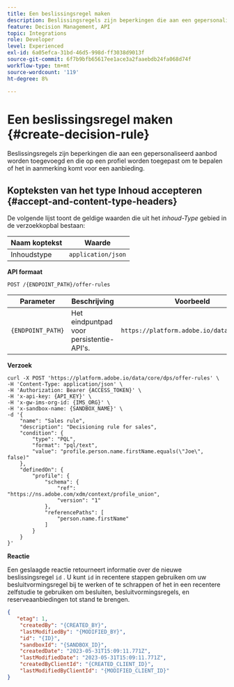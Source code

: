 ```yaml
---
title: Een beslissingsregel maken
description: Beslissingsregels zijn beperkingen die aan een gepersonaliseerd aanbod worden toegevoegd en die op een profiel worden toegepast om te bepalen of het in aanmerking komt voor een aanbieding.
feature: Decision Management, API
topic: Integrations
role: Developer
level: Experienced
exl-id: 6a05efca-31bd-46d5-998d-ff3038d9013f
source-git-commit: 6f7b9bfb65617ee1ace3a2faaebdb24fa068d74f
workflow-type: tm+mt
source-wordcount: '119'
ht-degree: 8%

---
```


# Een beslissingsregel maken {#create-decision-rule}

Beslissingsregels zijn beperkingen die aan een gepersonaliseerd aanbod worden toegevoegd en die op een profiel worden toegepast om te bepalen of het in aanmerking komt voor een aanbieding.

## Kopteksten van het type Inhoud accepteren {#accept-and-content-type-headers}

De volgende lijst toont de geldige waarden die uit het *inhoud-Type* gebied in de verzoekkopbal bestaan:

| Naam koptekst | Waarde |
| ----------- | ----- |
| Inhoudstype | `application/json` |

**API formaat**

```http
POST /{ENDPOINT_PATH}/offer-rules
```

| Parameter | Beschrijving | Voorbeeld |
| --------- | ----------- | ------- |
| `{ENDPOINT_PATH}` | Het eindpuntpad voor persistentie-API&#39;s. | `https://platform.adobe.io/data/core/dps/` |

**Verzoek**

```shell
curl -X POST 'https://platform.adobe.io/data/core/dps/offer-rules' \
-H 'Content-Type: application/json' \
-H 'Authorization: Bearer {ACCESS_TOKEN}' \
-H 'x-api-key: {API_KEY}' \
-H 'x-gw-ims-org-id: {IMS_ORG}' \
-H 'x-sandbox-name: {SANDBOX_NAME}' \
-d '{
    "name": "Sales rule",
    "description": "Decisioning rule for sales",
    "condition": {
        "type": "PQL",
        "format": "pql/text",
        "value": "profile.person.name.firstName.equals(\"Joe\", false)"
    },
    "definedOn": {
        "profile": {
            "schema": {
                "ref": "https://ns.adobe.com/xdm/context/profile_union",
                "version": "1"
            },
            "referencePaths": [
                "person.name.firstName"
            ]
        }
    }
}'
```

**Reactie**

Een geslaagde reactie retourneert informatie over de nieuwe beslissingsregel `id` . U kunt `id` in recentere stappen gebruiken om uw besluitvormingsregel bij te werken of te schrappen of het in een recentere zelfstudie te gebruiken om besluiten, besluitvormingsregels, en reserveaanbiedingen tot stand te brengen.

```json
{
   "etag": 1,
    "createdBy": "{CREATED_BY}",
    "lastModifiedBy": "{MODIFIED_BY}",
    "id": "{ID}",
    "sandboxId": "{SANDBOX_ID}",
    "createdDate": "2023-05-31T15:09:11.771Z",
    "lastModifiedDate": "2023-05-31T15:09:11.771Z",
    "createdByClientId": "{CREATED_CLIENT_ID}",
    "lastModifiedByClientId": "{MODIFIED_CLIENT_ID}"
}
```
